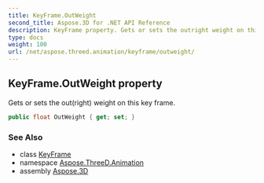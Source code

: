 ```yaml
---
title: KeyFrame.OutWeight
second_title: Aspose.3D for .NET API Reference
description: KeyFrame property. Gets or sets the outright weight on this key frame
type: docs
weight: 100
url: /net/aspose.threed.animation/keyframe/outweight/
---
```

## KeyFrame.OutWeight property

Gets or sets the out(right) weight on this key frame.

```csharp
public float OutWeight { get; set; }
```

### See Also

* class [KeyFrame](../)
* namespace [Aspose.ThreeD.Animation](../../keyframe/)
* assembly [Aspose.3D](../../../)


